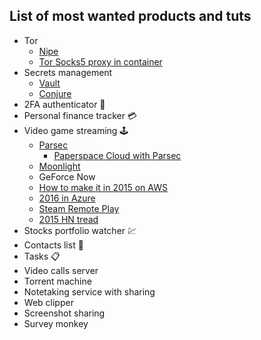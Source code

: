 ## List of most wanted products and tuts
- Tor
    - [Nipe](https://heitorgouvea.me/nipe/#/)
    - [Tor Socks5 proxy in container](https://github.com/PeterDaveHello/tor-socks-proxy)
- Secrets management
    - [Vault](https://www.hashicorp.com/products/vault/secrets-management)
    - [Conjure](https://www.conjur.org/)
- 2FA authenticator 🔐
- Personal finance tracker 💳
- Video game streaming 🕹
    - [Parsec](https://parsecgaming.com/)
        - [Paperspace Cloud with Parsec](https://www.paperspace.com/gaming)
    - [Moonlight](https://moonlight-stream.org/)
    - GeForce Now
    - [How to make it in 2015 on AWS](https://lg.io/2015/07/05/revised-and-much-faster-run-your-own-highend-cloud-gaming-service-on-ec2.html)
    - [2016 in Azure](https://lg.io/2016/10/12/cloudy-gamer-playing-overwatch-on-azures-new-monster-gpu-instances.html)
    - [Steam Remote Play](https://store.steampowered.com/remoteplay/)
    - [2015 HN tread](https://news.ycombinator.com/item?id=9864534)
- Stocks portfolio watcher 💹
- Contacts list 📇
- Tasks 📋
- Video calls server
- Torrent machine
- Notetaking service with sharing
- Web clipper
- Screenshot sharing
- Survey monkey